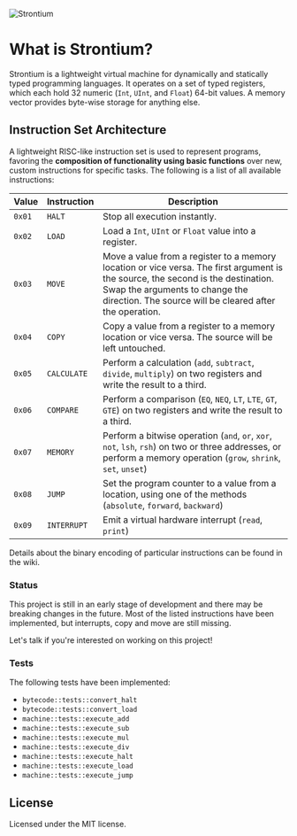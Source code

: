 ![Strontium](https://strontium.lyn.cloud/img/banner.png)

# What is Strontium?

Strontium is a lightweight virtual machine for dynamically and statically typed programming languages. It operates on a set of typed registers, which each hold 32 numeric (`Int`, `UInt`, and `Float`) 64-bit values. A memory vector provides byte-wise storage for anything else.

## Instruction Set Architecture

A lightweight RISC-like instruction set is used to represent programs, favoring the **composition of functionality using basic functions** over new, custom instructions for specific tasks. The following is a list of all available instructions:

| **Value**| **Instruction** | **Description**               
| -------- | --------------- | ----------------------------
|  `0x01`  | `HALT` 		 | Stop all execution instantly.
|  `0x02`  | `LOAD`      	 | Load a `Int`, `UInt` or `Float` value into a register.
|  `0x03`  | `MOVE` 		 | Move a value from a register to a memory location or vice versa. The first argument is the source, the second is the destination. Swap the arguments to change the direction. The source will be cleared after the operation.
|  `0x04`  | `COPY` 		 | Copy a value from a register to a memory location or vice versa. The source will be left untouched.
|  `0x05`  | `CALCULATE` 	 | Perform a calculation (`add`, `subtract`, `divide`, `multiply`) on two registers and write the result to a third. 
|  `0x06`  | `COMPARE` 	     | Perform a comparison (`EQ`, `NEQ`, `LT`, `LTE`, `GT`, `GTE`) on two registers and write the result to a third.
|  `0x07`  | `MEMORY` 	     | Perform a bitwise operation (`and`, `or`, `xor`, `not`, `lsh`, `rsh`) on two or three addresses, or perform a memory operation (`grow`, `shrink`, `set`, `unset`)
|  `0x08`  | `JUMP` 	     | Set the program counter to a value from a location, using one of the methods (`absolute`, `forward`, `backward`)
|  `0x09`  | `INTERRUPT` 	 | Emit a virtual hardware interrupt (`read`, `print`)

Details about the binary encoding of particular instructions can be found in the wiki.

### Status

This project is still in an early stage of development and there may be breaking changes in 
the future. Most of the listed instructions have been implemented, but interrupts, copy and move are still missing.

Let's talk if you're interested on working on this project!

### Tests

The following tests have been implemented:

* `bytecode::tests::convert_halt`
* `bytecode::tests::convert_load`
* `machine::tests::execute_add`
* `machine::tests::execute_sub`
* `machine::tests::execute_mul`
* `machine::tests::execute_div`
* `machine::tests::execute_halt`
* `machine::tests::execute_load`
* `machine::tests::execute_jump`


## License

Licensed under the MIT license.

